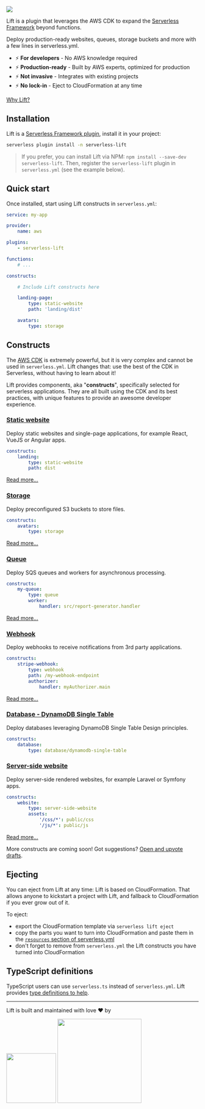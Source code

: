 ![](docs/img/animation.gif)

Lift is a plugin that leverages the AWS CDK to expand the [Serverless Framework](https://www.serverless.com/) beyond functions.

Deploy production-ready websites, queues, storage buckets and more with a few lines in serverless.yml.

- ⚡️ **For developers** - No AWS knowledge required
- ⚡️ **Production-ready** - Built by AWS experts, optimized for production
- ⚡️ **Not invasive** - Integrates with existing projects
- ⚡️ **No lock-in** - Eject to CloudFormation at any time

[Why Lift?](docs/comparison.md)

## Installation

Lift is a [Serverless Framework plugin](https://www.serverless.com/plugins/), install it in your project:

```bash
serverless plugin install -n serverless-lift
```

> If you prefer, you can install Lift via NPM: `npm install --save-dev serverless-lift`. Then, register the `serverless-lift` plugin in `serverless.yml` (see the example below).

## Quick start

Once installed, start using Lift constructs in `serverless.yml`:

```yaml
service: my-app

provider:
    name: aws

plugins:
    - serverless-lift

functions: 
    # ...

constructs:

    # Include Lift constructs here

    landing-page:
        type: static-website
        path: 'landing/dist'

    avatars:
        type: storage
```

## Constructs

The [AWS CDK](https://docs.aws.amazon.com/cdk/latest/guide/home.html) is extremely powerful, but it is very complex and cannot be used in `serverless.yml`. Lift changes that: use the best of the CDK in Serverless, without having to learn about it!

Lift provides components, aka "**constructs**", specifically selected for serverless applications. They are all built using the CDK and its best practices, with unique features to provide an awesome developer experience.

### [Static website](docs/static-website.md)

Deploy static websites and single-page applications, for example React, VueJS or Angular apps.

```yaml
constructs:
    landing:
        type: static-website
        path: dist
```

[Read more...](docs/static-website.md)

### [Storage](docs/storage.md)

Deploy preconfigured S3 buckets to store files.

```yaml
constructs:
    avatars:
        type: storage
```

[Read more...](docs/storage.md)

### [Queue](docs/queue.md)

Deploy SQS queues and workers for asynchronous processing.

```yaml
constructs:
    my-queue:
        type: queue
        worker:
            handler: src/report-generator.handler
```

[Read more...](docs/queue.md)

### [Webhook](docs/webhook.md)

Deploy webhooks to receive notifications from 3rd party applications.

```yaml
constructs:
    stripe-webhook:
        type: webhook
        path: /my-webhook-endpoint
        authorizer:
            handler: myAuthorizer.main
```

[Read more...](docs/webhook.md)

### [Database - DynamoDB Single Table](docs/database-dynamodb-single-table.md)

Deploy databases leveraging DynamoDB Single Table Design principles.

```yaml
constructs:
    database:
        type: database/dynamodb-single-table
```

### [Server-side website](docs/server-side-website.md)

Deploy server-side rendered websites, for example Laravel or Symfony apps.

```yaml
constructs:
    website:
        type: server-side-website
        assets:
            '/css/*': public/css
            '/js/*': public/js
```

[Read more...](docs/server-side-website.md)

More constructs are coming soon! Got suggestions? [Open and upvote drafts](https://github.com/getlift/lift/discussions/categories/constructs).

## Ejecting

You can eject from Lift at any time: Lift is based on CloudFormation. That allows anyone to kickstart a project with Lift, and fallback to CloudFormation if you ever grow out of it.

To eject:

- export the CloudFormation template via `serverless lift eject`
- copy the parts you want to turn into CloudFormation and paste them in the [`resources` section of serverless.yml](https://www.serverless.com/framework/docs/providers/aws/guide/resources/)
- don't forget to remove from `serverless.yml` the Lift constructs you have turned into CloudFormation

## TypeScript definitions

TypeScript users can use `serverless.ts` instead of `serverless.yml`. Lift provides [type definitions to help](docs/serverless-types.md).

---

Lift is built and maintained with love ❤️ by

<a href="https://www.theodo.fr/" title="Theodo"><img src="docs/img/theodo.png" width="130"></a>
<a href="https://www.serverless.com/" title="Serverless"><img src="docs/img/serverless-logo.png" width="220"></a>
